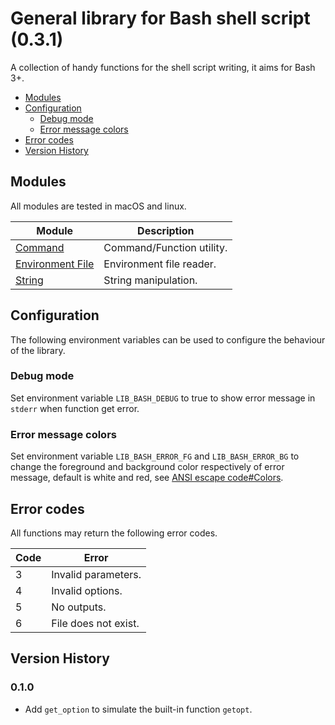 # General library for Bash shell script (0.3.1)

A collection of handy functions for the shell script writing, it aims for Bash 3+.

* [Modules](#modules)
* [Configuration](#configuration)
  * [Debug mode](#debug-mode)
  * [Error message colors](#error-message-colors)
* [Error codes](#error-codes)
* [Version History](#version-history)

## Modules

All modules are tested in macOS and linux.

Module | Description
----- | -----
[Command](doc/command.md) | Command/Function utility.
[Environment File](doc/env.md) | Environment file reader.
[String](doc/string.md) | String manipulation.

## Configuration

The following environment variables can be used to configure the behaviour of the library.

### Debug mode

Set environment variable `LIB_BASH_DEBUG` to true to show error message in `stderr` when function get error.

### Error message colors

Set environment variable `LIB_BASH_ERROR_FG` and `LIB_BASH_ERROR_BG` to change the foreground and background color respectively of error message, default is white and red, see [ANSI escape code#Colors](https://en.wikipedia.org/wiki/ANSI_escape_code#Colors).

## Error codes

All functions may return the following error codes.

Code | Error
----- | -----
3 | Invalid parameters.
4 | Invalid options.
5 | No outputs.
6 | File does not exist.

## Version History

### 0.1.0

* Add `get_option` to simulate the built-in function `getopt`.
